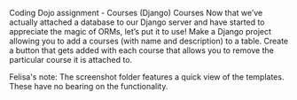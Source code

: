 
Coding Dojo assignment - Courses (Django)
Courses
Now that we’ve actually attached a database to our Django server and have started to appreciate the magic of ORMs, let’s put it to use!
Make a Django project allowing you to add a courses (with name and description) to a table. Create a button that gets added with each course that allows you to remove the particular course it is attached to.


Felisa's note:
The screenshot folder features a quick view of the templates. These have no bearing on the functionality.
